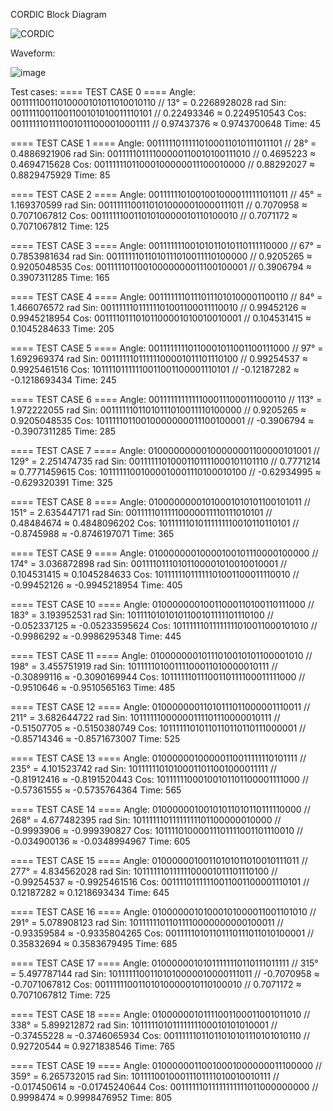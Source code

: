 CORDIC Block Diagram

![CORDIC](https://github.com/user-attachments/assets/bc674ee4-bf8f-4e39-9f3e-87fb9b07c1b2)

Waveform:

![image](https://github.com/user-attachments/assets/206a453a-a008-45b7-8278-cc5c98f5e297)

Test cases:
==== TEST CASE 0 ====
Angle: 00111110011010000101011010010110  // 13° = 0.2268928028 rad
Sin: 00111110011001100101010011110101    // 0.22493346 ≈ 0.2249510543
Cos: 00111111011110010111000010001111    // 0.97437376 ≈ 0.9743700648
Time: 45

==== TEST CASE 1 ====
Angle: 00111110111110100011010111011101  // 28° = 0.4886921906 rad
Sin: 00111110111100000110010100111010    // 0.4695223 ≈ 0.4694715628
Cos: 00111111011000100000011100010000    // 0.88292027 ≈ 0.8829475929
Time: 85

==== TEST CASE 2 ====
Angle: 00111111010010010000111111011011  // 45° = 1.169370599 rad
Sin: 00111111001101010000010000111011    // 0.7070958 ≈ 0.7071067812
Cos: 00111111001101010000010110100010    // 0.7071172 ≈ 0.7071067812
Time: 125

==== TEST CASE 3 ====
Angle: 00111111100101011010110111110000  // 67° = 0.7853981634 rad
Sin: 00111111011010111010011110100000    // 0.9205265 ≈ 0.9205048535
Cos: 00111110110010000000011100100001    // 0.3906794 ≈ 0.3907311285
Time: 165

==== TEST CASE 4 ====
Angle: 00111111101110111010100001100110  // 84° = 1.466076572 rad
Sin: 00111111011111101001100011110010    // 0.99452126 ≈ 0.9945218954
Cos: 00111101110101100001010010010001    // 0.104531415 ≈ 0.1045284633
Time: 205

==== TEST CASE 5 ====
Angle: 00111111110110001011001100111000  // 97° = 1.692969374 rad
Sin: 00111111011111100001011101110100    // 0.99254537 ≈ 0.9925461516
Cos: 10111101111110011001100001110101    // -0.12187282 ≈ -0.1218693434
Time: 245

==== TEST CASE 6 ====
Angle: 00111111111111000111000111000110  // 113° = 1.972222055 rad
Sin: 00111111011010111010011110100000    // 0.9205265 ≈ 0.9205048535
Cos: 10111110110010000000011100100001    // -0.3906794 ≈ -0.3907311285
Time: 285

==== TEST CASE 7 ====
Angle: 01000000000100000001100000101001  // 129° = 2.251474735 rad
Sin: 00111111010001101111000101101110    // 0.7771214 ≈ 0.7771459615
Cos: 10111111001000010001110100010100    // -0.62934995 ≈ -0.629320391
Time: 325

==== TEST CASE 8 ====
Angle: 01000000001010001010101100101011  // 151° = 2.635447171 rad
Sin: 00111110111110000011110111010101    // 0.48484674 ≈ 0.4848096202
Cos: 10111111010111111110010110110101    // -0.8745988 ≈ -0.8746197071
Time: 365

==== TEST CASE 9 ====
Angle: 01000000010000100101110000100000  // 174° = 3.036872898 rad
Sin: 00111101110101100001010010010001    // 0.104531415 ≈ 0.1045284633
Cos: 10111111011111101001100011110010    // -0.99452126 ≈ -0.9945218954
Time: 405

==== TEST CASE 10 ====
Angle: 01000000010011000110100110111000  // 183° = 3.193952531 rad
Sin: 10111101010101100101111101110100    // -0.052337125 ≈ -0.05233595624
Cos: 10111111011111111010011000101010    // -0.9986292 ≈ -0.9986295348
Time: 445

==== TEST CASE 11 ====
Angle: 01000000010111010010101100001010  // 198° = 3.455751919 rad
Sin: 10111110100111100011010000010111    // -0.30899116 ≈ -0.3090169944
Cos: 10111111011100110111100011111000    // -0.9510646 ≈ -0.9510565163
Time: 485

==== TEST CASE 12 ====
Angle: 01000000011010111011000001110011  // 211° = 3.682644722 rad
Sin: 10111111000000111101110000010111    // -0.51507705 ≈ -0.5150380749
Cos: 10111111010110110110110111000001    // -0.85714346 ≈ -0.8571673007
Time: 525

==== TEST CASE 13 ====
Angle: 01000000100000110011111110101111  // 235° = 4.101523742 rad
Sin: 10111111010100011011001000011111    // -0.81912416 ≈ -0.8191520443
Cos: 10111111000100101101100001111000    // -0.57361555 ≈ -0.5735764364
Time: 565

==== TEST CASE 14 ====
Angle: 01000000100101011010110111110000  // 268° = 4.677482395 rad
Sin: 10111111011111111101100000010000    // -0.9993906 ≈ -0.999390827
Cos: 10111101000011101111001101110010    // -0.034900136 ≈ -0.0348994967
Time: 605

==== TEST CASE 15 ====
Angle: 01000000100110101011010010111011  // 277° = 4.834562028 rad
Sin: 10111111011111100001011101110100    // -0.99254537 ≈ -0.9925461516
Cos: 00111101111110011001100001110101    // 0.12187282 ≈ 0.1218693434
Time: 645

==== TEST CASE 16 ====
Angle: 01000000101000101000011001101010  // 291° = 5.078908123 rad
Sin: 10111111011011110000000000100011    // -0.93359584 ≈ -0.9335804265
Cos: 00111110101101110111011010100001    // 0.35832694 ≈ 0.3583679495
Time: 685

==== TEST CASE 17 ====
Angle: 01000000101011111110110111011111  // 315° = 5.497787144 rad
Sin: 10111111001101010000010000111011    // -0.7070958 ≈ -0.7071067812
Cos: 00111111001101010000010110100010    // 0.7071172 ≈ 0.7071067812
Time: 725

==== TEST CASE 18 ====
Angle: 01000000101111001100011001011010  // 338° = 5.899212872 rad
Sin: 10111110101111111100010101010001    // -0.37455228 ≈ -0.3746065934
Cos: 00111111011011010101110101010110    // 0.92720544 ≈ 0.9271838546
Time: 765

==== TEST CASE 19 ====
Angle: 01000000110010001000000011100000  // 359° = 6.265732015 rad
Sin: 10111100100011101111010010010111    // -0.017450614 ≈ -0.01745240644
Cos: 00111111011111111111011000000000    // 0.9998474 ≈ 0.9998476952
Time: 805

